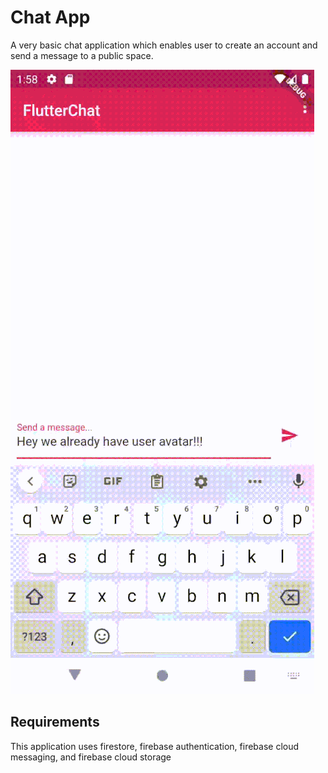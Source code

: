 # Chat App

A very basic chat application which enables user to create an account and send a message to a public space.

![Chat App](../images/avatar_chat_resized.gif)

## Requirements

This application uses firestore, firebase authentication, firebase cloud messaging, and firebase cloud storage

